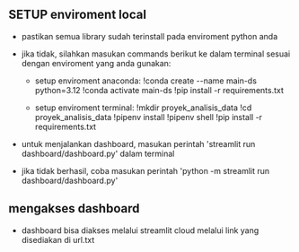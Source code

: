 ## SETUP enviroment local

- pastikan semua library sudah terinstall pada enviroment python anda
- jika tidak, silahkan masukan commands berikut ke dalam terminal sesuai dengan enviroment yang anda gunakan:
    * setup enviroment anaconda:
        !conda create --name main-ds python=3.12
        !conda activate main-ds
        !pip install -r requirements.txt

    * setup enviroment terminal:
        !mkdir proyek_analisis_data
        !cd proyek_analisis_data
        !pipenv install
        !pipenv shell
        !pip install -r requirements.txt

- untuk menjalankan dashboard, masukan perintah 'streamlit run dashboard/dashboard.py' dalam terminal
- jika tidak berhasil, coba masukan perintah 'python -m streamlit run dashboard/dashboard.py'

## mengakses dashboard
- dashboard bisa diakses melalui streamlit cloud melalui link yang disediakan di url.txt